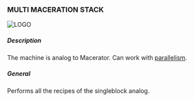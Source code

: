 ### MULTI MACERATION STACK

![LOGO](https://gtimpact.space/media/gregtech/ParMacer.png)

##### Description

The machine is analog to Macerator. Can work with [parallelism](/mechanics#parallelism).

##### General

Performs all the recipes of the singleblock analog.
